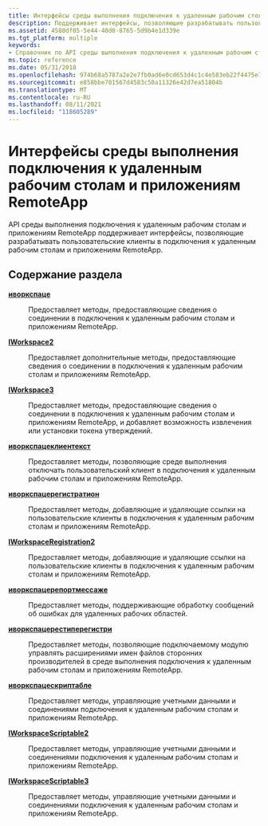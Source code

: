 ```yaml
---
title: Интерфейсы среды выполнения подключения к удаленным рабочим столам и приложениям RemoteApp
description: Поддерживает интерфейсы, позволяющие разрабатывать пользовательские клиенты в подключения к удаленным рабочим столам и приложениям RemoteApp.
ms.assetid: 4580df05-5e44-40d0-8765-5d9b4e1d339e
ms.tgt_platform: multiple
keywords:
- Справочник по API среды выполнения подключения к удаленным рабочим столам и приложениям RemoteApp службы удаленных рабочих столов службы удаленных рабочих столов
ms.topic: reference
ms.date: 05/31/2018
ms.openlocfilehash: 974b68a5787a2e2e7fb0ad6e0cd653d4c1c4e583eb22f4475e749b8e03889970
ms.sourcegitcommit: e858bbe701567d4583c50a11326e42d7ea51804b
ms.translationtype: MT
ms.contentlocale: ru-RU
ms.lasthandoff: 08/11/2021
ms.locfileid: "118605289"
---
```

# <a name="remoteapp-and-desktop-connection-runtime-interfaces"></a>Интерфейсы среды выполнения подключения к удаленным рабочим столам и приложениям RemoteApp

API среды выполнения подключения к удаленным рабочим столам и приложениям RemoteApp поддерживает интерфейсы, позволяющие разрабатывать пользовательские клиенты в подключения к удаленным рабочим столам и приложениям RemoteApp.

## <a name="in-this-section"></a>Содержание раздела

<dl> <dt>

[**иворкспаце**](/windows/desktop/api/workspaceruntime/nn-workspaceruntime-iworkspace)
</dt> <dd>

Предоставляет методы, предоставляющие сведения о соединении в подключения к удаленным рабочим столам и приложениям RemoteApp.

</dd> <dt>

[**IWorkspace2**](/windows/desktop/api/workspaceruntime/nn-workspaceruntime-iworkspace2)
</dt> <dd>

Предоставляет дополнительные методы, предоставляющие сведения о соединении в подключения к удаленным рабочим столам и приложениям RemoteApp.

</dd> <dt>

[**IWorkspace3**](/windows/desktop/api/workspaceruntime/nn-workspaceruntime-iworkspace3)
</dt> <dd>

Предоставляет методы, предоставляющие сведения о соединении в подключения к удаленным рабочим столам и приложениям RemoteApp, и добавляет возможность извлечения или установки токена утверждений.

</dd> <dt>

[**иворкспацеклиентекст**](/windows/desktop/api/Workspaceruntimeclientext/nn-workspaceruntimeclientext-iworkspaceclientext)
</dt> <dd>

Предоставляет методы, позволяющие среде выполнения отключать пользовательский клиент в подключения к удаленным рабочим столам и приложениям RemoteApp.

</dd> <dt>

[**иворкспацерегистратион**](/windows/desktop/api/workspaceruntime/nn-workspaceruntime-iworkspaceregistration)
</dt> <dd>

Предоставляет методы, добавляющие и удаляющие ссылки на пользовательские клиенты в подключения к удаленным рабочим столам и приложениям RemoteApp.

</dd> <dt>

[**IWorkspaceRegistration2**](/windows/desktop/api/workspaceruntime/nn-workspaceruntime-iworkspaceregistration2)
</dt> <dd>

Предоставляет методы, добавляющие и удаляющие ссылки на пользовательские клиенты в подключения к удаленным рабочим столам и приложениям RemoteApp.

</dd> <dt>

[**иворкспацерепортмессаже**](/windows/desktop/api/workspaceruntime/nn-workspaceruntime-iworkspacereportmessage)
</dt> <dd>

Предоставляет методы, поддерживающие обработку сообщений об ошибках для удаленных рабочих областей.

</dd> <dt>

[**иворкспацерестиперегистри**](/windows/desktop/api/Workspaceax/nn-workspaceax-iworkspacerestyperegistry)
</dt> <dd>

Предоставляет методы, позволяющие подключаемому модулю управлять расширениями имен файлов сторонних производителей в среде выполнения подключения к удаленным рабочим столам и приложениям RemoteApp.

</dd> <dt>

[**иворкспацескриптабле**](/windows/desktop/api/workspaceruntime/nn-workspaceruntime-iworkspacescriptable)
</dt> <dd>

Предоставляет методы, управляющие учетными данными и соединениями подключения к удаленным рабочим столам и приложениям RemoteApp.

</dd> <dt>

[**IWorkspaceScriptable2**](/windows/desktop/api/workspaceruntime/nn-workspaceruntime-iworkspacescriptable2)
</dt> <dd>

Предоставляет методы, управляющие учетными данными и соединениями подключения к удаленным рабочим столам и приложениям RemoteApp.

</dd> <dt>

[**IWorkspaceScriptable3**](/windows/desktop/api/workspaceruntime/nn-workspaceruntime-iworkspacescriptable3)
</dt> <dd>

Предоставляет методы, управляющие учетными данными и соединениями подключения к удаленным рабочим столам и приложениям RemoteApp.

</dd> </dl>

 

 




